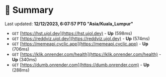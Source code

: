 # 📖 Summary
Last updated: **12/12/2023, 6:07:57 PTG "Asia/Kuala_Lumpur"**

- `GET` [https://hst.ujol.dev](https://hst.ujol.dev) - **Up** (598ms)
- `GET` [https://reddviz.ujol.dev](https://reddviz.ujol.dev) - **Up** (574ms)
- `GET` [https://memeapi.cyclic.app](https://memeapi.cyclic.app) - **Up** (706ms)
- `GET` [https://klik.onrender.com/health](https://klik.onrender.com/health) - **Up** (340ms)
- `GET` [https://dumb.onrender.com](https://dumb.onrender.com) - **Up** (288ms)
